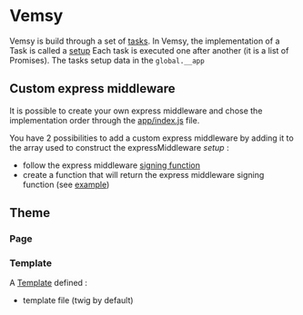 # Vemsy

Vemsy is build through a set of [tasks](https://www.npmjs.com/package/middleware-setup).
In Vemsy, the implementation of a Task is called a [setup](https://github.com/jadok/vemsy/tree/master/src/setup/index.js)
Each task is executed one after another (it is a list of Promises).
The tasks setup data in the `global.__app`

## Custom express middleware

It is possible to create your own express middleware and chose the implementation order through the [app/index.js](https://github.com/jadok/vemsy/tree/master/example/app/index.js) file.

You have 2 possibilities to add a custom express middleware by adding it to the array used to construct the expressMiddleware _setup_ :

- follow the express middleware [signing function](https://github.com/jadok/vemsy/tree/master/src/type/middleware.js)
- create a function that will return the express middleware signing function (see [example](https://github.com/jadok/vemsy/tree/master/src/middleware/routing-file.js))

## Theme

### Page



### Template

A [Template](./src/type/template.js) defined :
 - template file (twig by default)

